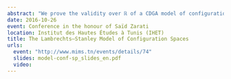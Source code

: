 ```yaml
---
abstract: "We prove the validity over ℝ of a CDGA model of configuration spaces for simply connected manifolds of dimension at least 4, answering a conjecture of Lambrechts–Stanley. We get as a result that the real homotopy type of such configuration spaces only depends on a Poincaré duality model of the manifold. We moreover prove that our model is compatible with the action of the Fulton–MacPherson operad when the manifold is framed, by relying on Kontsevich’s proof of the formality of the little disks operads. We use this more precise result to get a complex computing factorization homology of framed manifolds."
date: 2016-10-26
event: Conference in the honour of Saïd Zarati
location: Institut des Hautes Études à Tunis (IHET)
title: The Lambrechts–Stanley Model of Configuration Spaces
urls:
  event: "http://www.mims.tn/events/details/74"
  slides: model-conf-sp_slides_en.pdf
  video:
---
```

